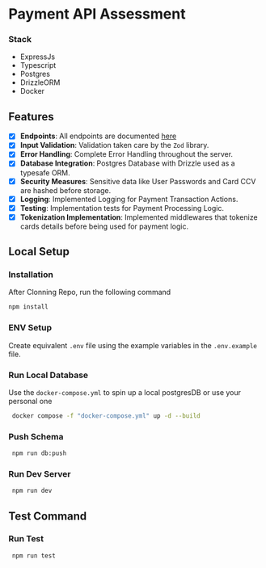 # Payment API Assessment

### Stack

- ExpressJs
- Typescript
- Postgres
- DrizzleORM
- Docker

## Features

- [x] **Endpoints**: All endpoints are documented [here](https://documenter.getpostman.com/view/24109379/2sA2xh2Cg7)
- [x] **Input Validation**: Validation taken care by the `Zod` library.
- [x] **Error Handling**: Complete Error Handling throughout the server.
- [x] **Database Integration**: Postgres Database with Drizzle used as a typesafe ORM.
- [x] **Security Measures**: Sensitive data like User Passwords and Card CCV are hashed before storage.
- [x] **Logging**: Implemented Logging for Payment Transaction Actions.
- [x] **Testing**: Implementation tests for Payment Processing Logic.
- [x] **Tokenization Implementation**: Implemented middlewares that tokenize cards details before being used for payment logic.

## Local Setup

### Installation

After Clonning Repo, run the following command

```bash
npm install
```

### ENV Setup

Create equivalent `.env` file using the example variables in the `.env.example` file.

### Run Local Database

Use the `docker-compose.yml` to spin up a local postgresDB or use your personal one

```bash
 docker compose -f "docker-compose.yml" up -d --build
```

### Push Schema

```bash
 npm run db:push
```

### Run Dev Server

```bash
 npm run dev
```

## Test Command

### Run Test

```bash
 npm run test
```

